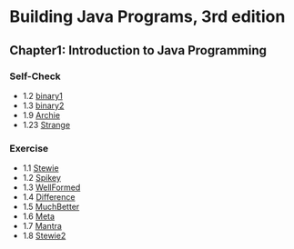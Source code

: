 # Building Java Programs, 3rd edition

## Chapter1: Introduction to Java Programming
### Self-Check
* 1.2  [binary1](binary1.java)
* 1.3  [binary2](binary2.java)
* 1.9  [Archie](Archie.java)
* 1.23 [Strange](Strange.java)
### Exercise
* 1.1 [Stewie](Stewie.java)
* 1.2 [Spikey](Spikey.java)
* 1.3 [WellFormed](WellFormed.java)
* 1.4 [Difference](Difference.java)
* 1.5 [MuchBetter](MuchBetter.java)
* 1.6 [Meta](Meta.java)
* 1.7 [Mantra](Mantra.java)
* 1.8 [Stewie2](Stewie2)

